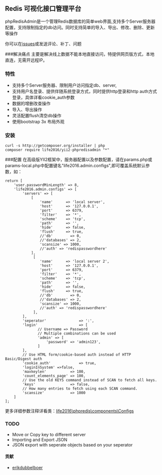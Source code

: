 ## Redis  可视化接口管理平台
phpRedisAdmin是一个管理Redis数据库的简单web界面,支持多个Server服务器配置，支持限制指定的db访问。同时支持简单的导入、导出、修改、删除、更新等操作

你可以在[issues](https://github.com/ran1990/yii2-phpRedisAdmin/issues)或发送评论、补丁、问题

###解决痛点
主要是解决线上数据不能本地直接访问，特提供网页版方式，本地直连，无需开远程IP。

### 特性
*  支持多个Server服务器、限制用户访问指定db、server,
*  支持用户名登录、提供伴随系统登录方式，同时提供http登录和http auth方式登录，具体详看cookie_auth参数
*  数据的增删改查操作
*  导入、导出操作
*  灵活配置flush清空db操作
*  使用bootstrap 3x 布局外观

### 安装
```
curl -s http://getcomposer.org/installer | php
composer require life2016/yii2-phpredisadmin "*"
```
###配置
在高级版YII2框架中，服务器配置以及参数配置，请在params.php或params-local.php中配置键名"life2016.admin.configs",即可覆盖系统默认参数，如：
```
return [
    'user.passwordMinLength' => 8,
    'life2016.admin.configs' => [
        'servers' => [
            [
                'name'      => 'local server',
                'host'      => '127.0.0.1',
                'port'      => 6379,
                'filter'    => '*',
                'scheme'    => 'tcp', 
                'path'      => '', 
                'hide'      => false, 
                'flush'     => true,
                //'db'        => 0,
                //'databases' => 2,
                'scansize' => 1000,
                //'auth' => 'redispasswordhere'
            ],
             [
                'name'      => 'local server 2',
                'host'      => '127.0.0.1',
                'port'      => 6379,
                'filter'    => '*',
                'scheme'    => 'tcp', 
                'path'      => '', 
                'hide'      => false, 
                'flush'     => true,
                //'db'        => 0,
                //'databases' => 2,
                'scansize' => 1000,
                //'auth' => 'redispasswordhere'
             ],
        ],
        'seperator'               => ':',
        'login'                   => [
               // Username => Password
               // Multiple combinations can be used
               'admin' => [
                   'password' => 'admin123',
               ]
        ],
        // Use HTML form/cookie-based auth instead of HTTP Basic/Digest auth
        'cookie_auth'             => true,
        'loginInSystem' =>false,
        'maxkeylen'           => 100,
        'count_elements_page' => 100,
        // Use the old KEYS command instead of SCAN to fetch all keys.
        'keys'                => false,
        // How many entries to fetch using each SCAN command.
        'scansize'            => 1000
    ]
];
```
更多详细参数注释详看类：[life2016\phpredis\components\Configs](https://github.com/ran1990/yii2-phpRedisAdmin/blob/master/components/Configs.php)

### TODO

* Move or Copy key to different server
* Importing and Export JSON
* JSON export with seperate objects based on your seperator


#### 贡献

* [erikdubbelboer](https://github.com/erikdubbelboer/phpRedisAdmin/)

